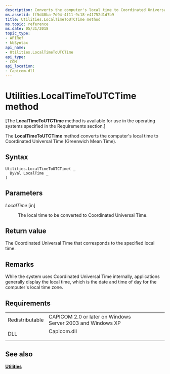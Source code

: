 ```yaml
---
description: Converts the computer's local time to Coordinated Universal Time (Greenwich Mean Time).
ms.assetid: ff5d40ba-7d94-4f11-9c18-e41752d1d7b9
title: Utilities.LocalTimeToUTCTime method
ms.topic: reference
ms.date: 05/31/2018
topic_type: 
- APIRef
- kbSyntax
api_name: 
- Utilities.LocalTimeToUTCTime
api_type: 
- COM
api_location: 
- Capicom.dll
---
```


# Utilities.LocalTimeToUTCTime method

\[The **LocalTimeToUTCTime** method is available for use in the operating systems specified in the Requirements section.\]

The **LocalTimeToUTCTime** method converts the computer's local time to Coordinated Universal Time (Greenwich Mean Time).

## Syntax


```VB
Utilities.LocalTimeToUTCTime( _
  ByVal LocalTime _
)
```



## Parameters

<dl> <dt>

*LocalTime* \[in\]
</dt> <dd>

The local time to be converted to Coordinated Universal Time.

</dd> </dl>

## Return value

The Coordinated Universal Time that corresponds to the specified local time.

## Remarks

While the system uses Coordinated Universal Time internally, applications generally display the local time, which is the date and time of day for the computer's local time zone.

## Requirements



|                            |                                                                                        |
|----------------------------|----------------------------------------------------------------------------------------|
| Redistributable<br/> | CAPICOM 2.0 or later on Windows Server 2003 and Windows XP<br/>                  |
| DLL<br/>             | <dl> <dt>Capicom.dll</dt> </dl> |



## See also

<dl> <dt>

[**Utilities**](utilities.md)
</dt> </dl>

 

 




